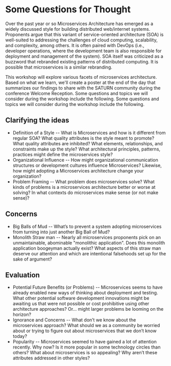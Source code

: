 # Some Questions for Thought

Over the past year or so Microservices Architecture has emerged as a widely discussed style for building distributed web/internet systems.  Proponents argue that this variant of service-oriented architecture (SOA) is well-suited to addressing the challenges of cloud computing, scalability, and complexity, among others.  It is often paired with DevOps (i.e., developer operations, where the development team is also responsible for deployment and management of the system).  SOA itself was criticized as a buzzword that rebranded existing patterns of distributed computing.  It is possible that microservices is a similar rebranding.

This workshop will explore various facets of microservices architecture.  Based on what we learn, we'll create a poster at the end of the day that summarizes our findings to share with the SATURN community during the conference Welcome Reception. Some questions and topics we will consider during the workshop include the following.  Some questions and topics we will consider during the workshop include the following.

## Clarifying the ideas

- Definition of a Style -- What is Microservices and how is it different from regular SOA?  What quality attributes is the style meant to promote?  What quality attributes are inhibited?  What elements, relationships, and constraints make up the style?  What architectural principles, patterns, practices might define the microservices style?
- Organizational Influence -- How might organizational communication structures or development cultures influence Microservices?  Likewise, how might adopting a Microservices architecture change your organization?
- Problem Framing -- What problem does microservices solve? What kinds of problems is a microservices architecture better or worse at solving?  In what contexts do microservices make sense (or not make sense)?

## Concerns
- Big Balls of Mud -- What’s to prevent a system adopting microservices from turning into just another Big Ball of Mud?
- Monolith Straw man -- Nearly all microservices proponents pick on an unmaintainable, abominable "monolithic application".  Does this monolith application boogeyman actually exist?  What aspects of this straw man deserve our attention and which are intentional falsehoods set up for the sake of argument?

## Evaluation
- Potential Future Benefits (or Problems) -- Microservices seems to have already enabled new ways of thinking about deployment and testing.  What other potential software development innovations might be awaiting us that were not possible or cost prohibitive using other architecture approaches?  Or... might larger problems be looming on the horizon?
- Ignorance and Concerns -- What don’t we know about the microservices approach?  What should we as a community be worried about or trying to figure out about microservices that we don’t know today?
- Popularity -- Microservices seemed to have gained a lot of attention recently.  Why now?  Is it more popular in some technology circles than others?  What about microservices is so appealing?  Why aren’t these attributes addressed in other styles?
